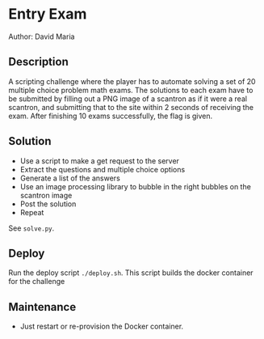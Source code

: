 # Entry Exam
Author: David Maria

## Description
A scripting challenge where the player has to automate solving a set of 20 multiple choice problem math exams. The solutions to each exam have to be submitted by filling out a PNG image of a scantron as if it were a real scantron, and submitting that to the site within 2 seconds of receiving the exam. After finishing 10 exams successfully, the flag is given.

## Solution
- Use a script to make a get request to the server
- Extract the questions and multiple choice options
- Generate a list of the answers
- Use an image processing library to bubble in the right bubbles on the scantron image
- Post the solution
- Repeat

See `solve.py`.

## Deploy
Run the deploy script `./deploy.sh`. This script builds the docker container for the challenge

## Maintenance
- Just restart or re-provision the Docker container.

